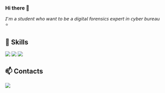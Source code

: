 

### Hi there 👋
𝘐'𝘮 𝘢 𝘴𝘵𝘶𝘥𝘦𝘯𝘵 𝘸𝘩𝘰 𝘸𝘢𝘯𝘵 𝘵𝘰 𝘣𝘦 𝘢 𝘥𝘪𝘨𝘪𝘵𝘢𝘭 𝘧𝘰𝘳𝘦𝘯𝘴𝘪𝘤𝘴 𝘦𝘹𝘱𝘦𝘳𝘵 𝘪𝘯 𝘤𝘺𝘣𝘦𝘳 𝘣𝘶𝘳𝘦𝘢𝘶 ⭐️


## 💪 Skills
<img src="https://img.shields.io/badge/Python-3776AB?style=flat-square&logo=Python&logoColor=white"/> <img src="https://img.shields.io/badge/C-A8B9CC?style=flat-square&logo=C&logoColor=white"/> <img src="https://img.shields.io/badge/Java-007396?style=flat-square&logo=Java&logoColor=white"/>

## 📫 Contacts
<img src="https://img.shields.io/badge/gyubinyoon99@gmail.com-EA4335?style=flat-square&logo=Gmail&logoColor=white"/>
<!--
**Gyu-Bin-Yoon/Gyu-Bin-Yoon** is a ✨ _special_ ✨ repository because its `README.md` (this file) appears on your GitHub profile.

Here are some ideas to get you started:

- 🔭 I’m currently working on ...
- 🌱 I’m currently learning ...
- 👯 I’m looking to collaborate on ...
- 🤔 I’m looking for help with ...
- 💬 Ask me about ...
- 📫 How to reach me: ...
- 😄 Pronouns: ...
- ⚡ Fun fact: ...
-->
